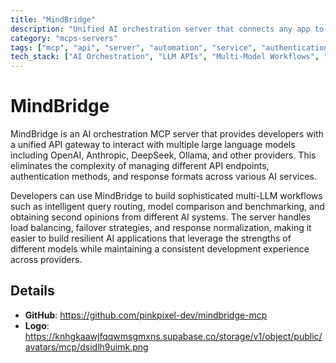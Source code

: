 ```yaml
---
title: "MindBridge"
description: "Unified AI orchestration server that connects any app to multiple LLMs through a single API interface"
category: "mcps-servers"
tags: ["mcp", "api", "server", "automation", "service", "authentication"]
tech_stack: ["AI Orchestration", "LLM APIs", "Multi-Model Workflows", "API Gateway", "AI Integration"]
---
```


# MindBridge

MindBridge is an AI orchestration MCP server that provides developers with a unified API gateway to interact with multiple large language models including OpenAI, Anthropic, DeepSeek, Ollama, and other providers. This eliminates the complexity of managing different API endpoints, authentication methods, and response formats across various AI services.

Developers can use MindBridge to build sophisticated multi-LLM workflows such as intelligent query routing, model comparison and benchmarking, and obtaining second opinions from different AI systems. The server handles load balancing, failover strategies, and response normalization, making it easier to build resilient AI applications that leverage the strengths of different models while maintaining a consistent development experience across providers.

## Details

- **GitHub**: https://github.com/pinkpixel-dev/mindbridge-mcp
- **Logo**: https://knhgkaawjfqqwmsgmxns.supabase.co/storage/v1/object/public/avatars/mcp/dsidlh9uimk.png

